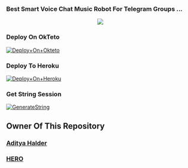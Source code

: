 ### Best Smart Voice Chat Music Robot For Telegram Groups ...


<p align="center"><a href="https://t.me/Shailendra34"><img src="https://te.legra.ph/file/a4c16c60dd1c46bbe7385.jpg"></a></p>


### Deploy On OkTeto

[![Deploy+On+Okteto](https://img.shields.io/badge/Deploy%20To%20Okteto-informational?style=for-the-badge&logo=Okteto)](https://cloud.okteto.com/deploy?repository=https://github.com/Shailendra34/TGMusicBot)


### Deploy To Heroku

[![Deploy+On+Heroku](https://www.herokucdn.com/deploy/button.svg)](https://heroku.com/deploy)



### Get String Session

[![GenerateString](https://img.shields.io/badge/repl.it-generateString-yellowgreen)](https://replit.com/@AdityaHalder/StringSession)



## Owner Of This Repository

### [Aditya Halder](https://t.me/AdityaHalder) 

### [HERO](https://t.me/Shailendra34) 
